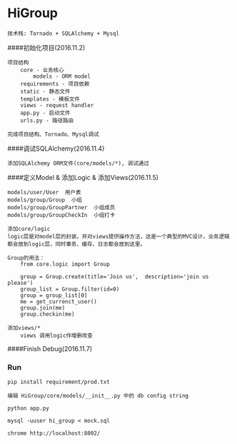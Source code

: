 # HiGroup
    技术栈: Tornado + SQLAlchemy + Mysql 

####初始化项目(2016.11.2)
        
    项目结构
        core - 业务核心
            models - ORM model
        requirements - 项目依赖
        static - 静态文件
        templates - 模板文件
        views - request handler
        app.py - 启动文件
        urls.py - 路径路由

    完成项目结构、Tornado、Mysql调试
    
    
####调试SQLAlchemy(2016.11.4)
    
    添加SQLAlchemy ORM文件(core/models/*), 调试通过


####定义Model & 添加Logic & 添加Views(2016.11.5)

    models/user/User  用户表 
    models/group/Group  小组
    models/group/GroupPartner  小组成员
    models/group/GroupCheckIn  小组打卡

    添加core/logic
    logic层是对model层的封装，并对views提供操作方法，这是一个典型的MVC设计，业务逻辑都会放到logic层，同时事务、缓存、日志都会放到这里。

    Group的用法：
        from core.logic import Group

        group = Group.create(title='Join us',  description='join us please')
        group_list = Group.filter(id=0)
        group = group_list[0]
        me = get_currenct_user()
        group.join(me)
        group.checkin(me)

    添加views/*
        views 调用logic作增删改查


####Finish Debug(2016.11.7)

    

### Run

    pip install requirement/prod.txt

    编辑 HiGroup/core/models/__init__.py 中的 db config string
    
    python app.py

    mysql -uuser hi_group < mock.sql

    chrome http://localhost:8002/
